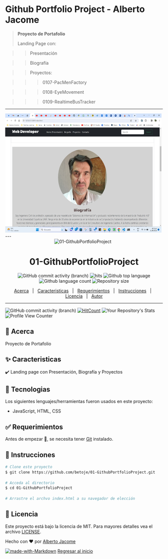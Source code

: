 # Github Portfolio Project -  **Alberto Jacome**

> **Proyecto de Portafolio**
>
> Landing Page con:

>> Presentación

>> Biografía

>> Proyectos:

>>> 0107-PacMenFactory

>>> 0108-EyeMovement

>>> 0109-RealtimeBusTracker
  
---
<img src="./imagenes/Portfolio.jpg" style="width: 500px; height: 380px">
---

<div align="center" id="top"> 
  <img src="./.github/app.gif" alt="01-GithubPortfolioProject">
  &#xa0;
</div>

<h1 align="center">01-GithubPortfolioProject</h1>

<p align="center">

  <img alt="GitHub commit activity (branch)" src="https://img.shields.io/github/commit-activity/y/betoje/01-GithubPortfolioProject">

  <img alt="hits" src="https://img.shields.io/endpoint?url=https%3A%2F%2Fhits.dwyl.com%2Fbetoje%2F01-GithubPortfolioProject.json%3Fcolor%3Dpink">
    
  <img alt="Github top language" src="https://img.shields.io/github/languages/top/betoje/01-GithubPortfolioProject?color=56BEB8">

  <img alt="Github language count" src="https://img.shields.io/github/languages/count/betoje/01-GithubPortfolioProject?color=56BEB8">

  <img alt="Repository size" src="https://img.shields.io/github/repo-size/betoje/01-GithubPortfolioProject?color=56BEB8">

  <!-- <img alt="License" src="https://img.shields.io/github/license/betoje/01-GithubPortfolioProject?color=56BEB8"> -->

</p>

<p align="center">
  <a href="#dart-acerca">Acerca</a> &#xa0; | &#xa0; 
  <a href="#sparkles-caracteristicas">Caracteristicas</a> &#xa0; | &#xa0;
  <a href="#rocket-tecnologias>Tecnologias</a> &#xa0; | &#xa0;
  <a href="#white_check_mark-requerimientos">Requerimientos</a> &#xa0; | &#xa0;
  <a href="#checkered_flag-instrucciones">Instrucciones</a> &#xa0; | &#xa0;
  <a href="#memo-licencia">Licencia</a> &#xa0; | &#xa0;
  <a href="https://github.com/betoje" target="_blank">Autor</a>
</p>

---

![GitHub commit activity (branch)](https://img.shields.io/github/commit-activity/y/betoje/01-GithubPortfolioProject)
[![HitCount](https://hits.dwyl.com/betoje/01-GithubPortfolioProject.svg?style=flat-square)](http://hits.dwyl.com/betoje/01-GithubPortfolioProject)
![Your Repository's Stats](https://github-readme-stats.vercel.app/api/top-langs/?username=betoje&theme=blue-green)
![Profile View Counter](https://komarev.com/ghpvc/?username=betoje)

<!-- [![Hits](https://hitcounter.pythonanywhere.com/count/tag.svg?url = https://github.com/betoje/01-GithubPortfolioProject) -->

## :dart: Acerca ##

Proyecto de Portafolio

## :sparkles: Caracteristicas ##

:heavy_check_mark: Landing page con Presentación, Biografía y Proyectos

## :rocket: Tecnologias ##

Los siguientes lenguajes/herramientas fueron usados en este proyecto:

- JavaScript, HTML, CSS

## :white_check_mark: Requerimientos ##

Antes de empezar :checkered_flag:, se necesita tener [Git](https://git-scm.com) instalado.

## :checkered_flag: Instrucciones ##

```bash
# Clone este proyecto
$ git clone https://github.com/betoje/01-GithubPortfolioProject.git

# Acceda al directorio
$ cd 01-GithubPortfolioProject

# Arrastre el archvo index.html a su navegador de elección
```
## :memo: Licencia ##

Este proyecto está bajo la licencia de MIT. Para mayores detalles vea el archivo [LICENSE](LICENSE).

Hecho con :heart: por <a href="https://github.com/betoje" target="_blank">Alberto Jacome</a>
&#xa0;

[![made-with-Markdown](https://img.shields.io/badge/Made%20with-Markdown-1f425f.svg)](http://commonmark.org) <a href="#top">Regresar al inicio</a>

